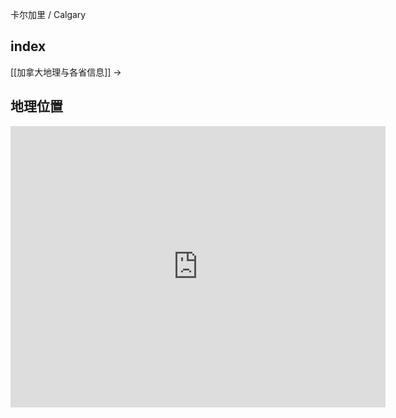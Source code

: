 
卡尔加里 / Calgary

## index

[[加拿大地理与各省信息]] ->

## 地理位置

<iframe src="https://www.google.com/maps/embed?pb=!1m18!1m12!1m3!1d321202.81347908446!2d-114.36801288305924!3d51.027288332616564!2m3!1f0!2f0!3f0!3m2!1i1024!2i768!4f13.1!3m3!1m2!1s0x537170039f843fd5%3A0x266d3bb1b652b63a!2z5Yqg5ou_5aSn6Im-5Lyv5aGU55yB5Y2h5bCU5Yqg6YeM!5e0!3m2!1szh-CN!2sus!4v1676450448547!5m2!1szh-CN!2sus" width="600" height="450" style="border:0;" allowfullscreen="" loading="lazy" referrerpolicy="no-referrer-when-downgrade"></iframe>
